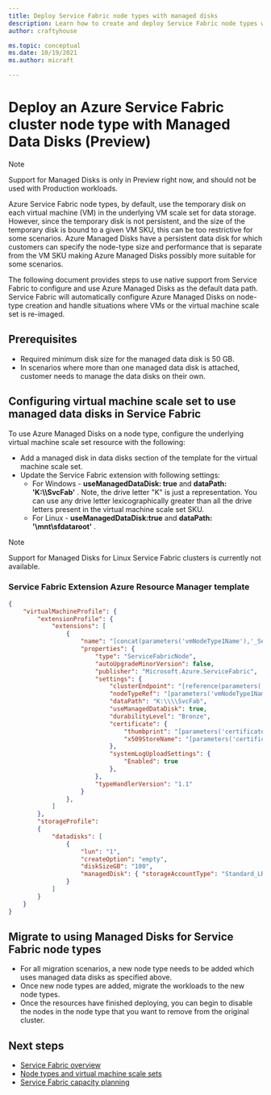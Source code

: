 ```yaml
---
title: Deploy Service Fabric node types with managed disks
description: Learn how to create and deploy Service Fabric node types with attached Managed Disks
author: craftyhouse

ms.topic: conceptual
ms.date: 10/19/2021
ms.author: micraft

---
```


# Deploy an Azure Service Fabric cluster node type with Managed Data Disks (Preview)

>[!NOTE]
> Support for Managed Disks is only in Preview right now, and should not be used with Production workloads.


Azure Service Fabric node types, by default, use the temporary disk on each virtual machine (VM) in the underlying VM scale set for data storage. However, since the temporary disk is not persistent, and the size of the temporary disk is bound to a given VM SKU, this can be too restrictive for some scenarios. Azure Managed Disks have a persistent data disk for which customers can specify the node-type size and performance that is separate from the VM SKU making Azure Managed Disks possibly more suitable for some scenarios.

The following document provides steps to use native support from Service Fabric to configure and use Azure Managed Disks as the default data path. Service Fabric will automatically configure Azure Managed Disks on node-type creation and handle situations where VMs or the virtual machine scale set is re-imaged.

## Prerequisites

* Required minimum disk size for the managed data disk is 50 GB.
* In scenarios where more than one managed data disk is attached, customer needs to manage the data disks on their own.

## Configuring virtual machine scale set to use managed data disks in Service Fabric
To use Azure Managed Disks on a node type, configure the underlying virtual machine scale set resource with the following:

* Add a managed disk in data disks section of the template for the virtual machine scale set. 
* Update the Service Fabric extension with following settings: 
    * For Windows - **useManagedDataDisk: true** and **dataPath: 'K:\\\\SvcFab'** .  Note, the drive letter "K" is just a representation. You can use any drive letter lexicographically greater than all the drive letters present in the virtual machine scale set SKU.
    * For Linux - **useManagedDataDisk:true** and **dataPath: '\mnt\sfdataroot'** .

>[!NOTE]
> Support for Managed Disks for Linux Service Fabric clusters is currently not available.


### Service Fabric Extension Azure Resource Manager template

```json
{
    "virtualMachineProfile": {
        "extensionProfile": {
            "extensions": [
                {
                    "name": "[concat(parameters('vmNodeType1Name'),'_ServiceFabricNode')]",
                    "properties": {
                        "type": "ServiceFabricNode",
                        "autoUpgradeMinorVersion": false,
                        "publisher": "Microsoft.Azure.ServiceFabric",
                        "settings": {
                            "clusterEndpoint": "[reference(parameters('clusterName')).clusterEndpoint]",
                            "nodeTypeRef": "[parameters('vmNodeType1Name')]",
                            "dataPath": "K:\\\\SvcFab",
                            "useManagedDataDisk": true,
                            "durabilityLevel": "Bronze",
                            "certificate": {
                                "thumbprint": "[parameters('certificateThumbprint')]",
                                "x509StoreName": "[parameters('certificateStoreValue')]"
                            },
                            "systemLogUploadSettings": {
                                "Enabled": true
                            },
                        },
                        "typeHandlerVersion": "1.1"
                    }
                },
            ]
        },
        "storageProfile": 
        {
            "datadisks": [
                {
                    "lun": "1",
                    "createOption": "empty",
                    "diskSizeGB": "100",
                    "managedDisk": { "storageAccountType": "Standard_LRS" }
                }
            ]
        }
    }
}
```

## Migrate to using Managed Disks for Service Fabric node types
* For all migration scenarios, a new node type needs to be added which uses managed data disks as specified above.
* Once new node types are added, migrate the workloads to the new node types.
* Once the resources have finished deploying, you can begin to disable the nodes in the node type that you want to remove from the original cluster.

## Next steps 
* [Service Fabric overview](service-fabric-reliable-services-introduction.md)
* [Node types and virtual machine scale sets](service-fabric-cluster-nodetypes.md)
* [Service Fabric capacity planning](service-fabric-best-practices-capacity-scaling.md)
